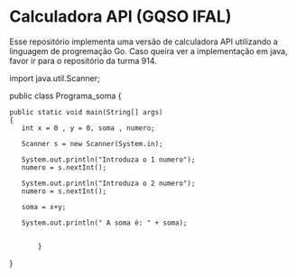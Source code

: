 # Calculadora API (GQSO IFAL)

Esse repositório implementa uma versão de calculadora API utilizando a linguagem de progremação Go. Caso queira ver a implementação em java, favor ir para o repositório da turma 914. 

import java.util.Scanner;

public class Programa_soma {

    public static void main(String[] args) 
    {
       int x = 0 , y = 0, soma , numero;
      
       Scanner s = new Scanner(System.in);
       
       System.out.println("Introduza o 1 numero");
       numero = s.nextInt();
       
       System.out.println("Introduza o 2 numero");
       numero = s.nextInt();
             
       soma = x+y;
       
       System.out.println(" A soma é: " + soma);     
       
       
           }
    
} 